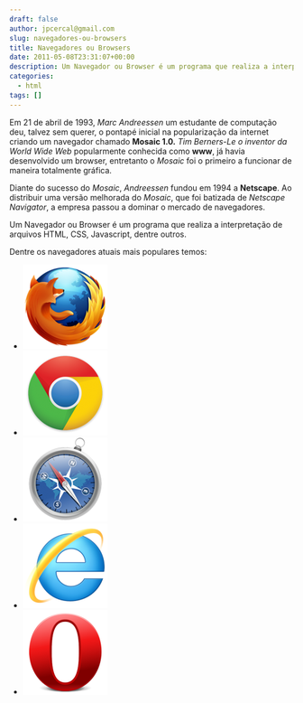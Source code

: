 ```yaml
---
draft: false
author: jpcercal@gmail.com
slug: navegadores-ou-browsers
title: Navegadores ou Browsers
date: 2011-05-08T23:31:07+00:00
description: Um Navegador ou Browser é um programa que realiza a interpretação de arquivos HTML, CSS, Javascript, dentre outros.
categories:
  - html
tags: []
---
```


Em 21 de abril de 1993, _Marc Andreessen_ um estudante de computação deu, talvez sem querer, o pontapé inicial na 
popularização da internet criando um navegador chamado **Mosaic 1.0\.** _Tim Berners-Le o inventor da World Wide Web_ 
popularmente conhecida como **www**, já havia desenvolvido um browser, entretanto o _Mosaic_ foi o primeiro a 
funcionar de maneira totalmente gráfica.

Diante do sucesso do _Mosaic_, _Andreessen_ fundou em 1994 a **Netscape**. Ao distribuir uma versão melhorada do 
_Mosaic_, que foi batizada de _Netscape Navigator_, a empresa passou a dominar o mercado de navegadores.

Um Navegador ou Browser é um programa que realiza a interpretação de arquivos HTML, CSS, Javascript, dentre outros.

Dentre os navegadores atuais mais populares temos:

* [![Mozilla Firefox 150x150 Navegadores ou Browsers](Mozilla-Firefox-150x150.png "Navegadores ou Browsers")](http://br.mozdev.org/download/ "Mozilla Firefox")
* [![Google Chrome 150x150 Navegadores ou Browsers](Google-Chrome-150x150.png "Navegadores ou Browsers")](http://www.google.com/chrome/?hl=pt-BR "Google Chrome")
* [![Apple Safari 150x150 Navegadores ou Browsers](Apple-Safari-150x150.png "Navegadores ou Browsers")](http://www.apple.com/safari/download/ "Apple Safari")
* [![Microsoft Internet Explorer 150x150 Navegadores ou Browsers](Microsoft-Internet-Explorer-150x150.png "Navegadores ou Browsers")](http://windows.microsoft.com/pt-BR/internet-explorer/products/ie/home "Microsoft Internet Explorer")
* [![Opera 150x150 Navegadores ou Browsers](Opera-150x150.png "Navegadores ou Browsers")](http://www.opera.com/download/ "Opera")
